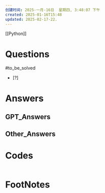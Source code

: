```yaml
---
创建时间: 2025-一月-16日  星期四, 3:48:07 下午
created: 2025-01-16T15:48
updated: 2025-02-17-22.
---
```

[[Python]]

# Questions
#to_be_solved 
- [?] 


# Answers

## GPT_Answers


## Other_Answers


# Codes

```python

```


# FootNotes
